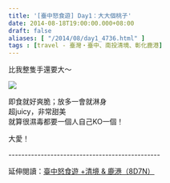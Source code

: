 ```yaml
---
title: '[臺中怒食遊] Day1：大大個桃子'
date: 2014-08-18T19:00:00.000+08:00
draft: false
aliases: [ "/2014/08/day1_4736.html" ]
tags : [travel - 臺灣・臺中、南投清境、彰化鹿港]
---
```


比我整隻手還要大～  

[![](https://3.bp.blogspot.com/-g__TAoJInyU/XEwEp4kCLtI/AAAAAAAAGaw/IqoBGg8PFiQxqnavcD9PDeH4v5Ic9MpzQCLcBGAs/s640/14445869573_078f64ec54_z.jpg)](https://3.bp.blogspot.com/-g__TAoJInyU/XEwEp4kCLtI/AAAAAAAAGaw/IqoBGg8PFiQxqnavcD9PDeH4v5Ic9MpzQCLcBGAs/s1600/14445869573_078f64ec54_z.jpg)

即食就好爽脆；放多一會就淋身  
超juicy，非常甜美  
就算很濕毒都要一個人自己KO一個！  
  
大愛！  
  
\-----------------------------------------------  
  
延伸閱讀：[臺中怒食遊 +清境 & 鹿港（8D7N）](http://www.hidie.net/2014/09/8d7n.html)